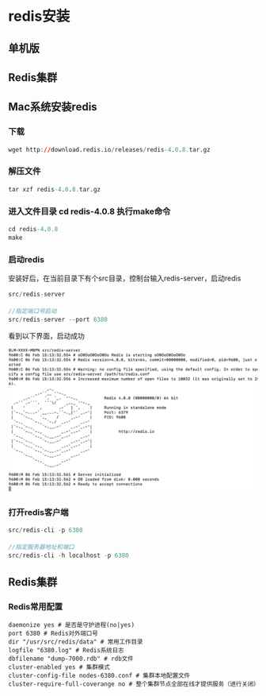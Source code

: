 # redis安装

## 单机版

## Redis集群

## Mac系统安装redis

### 下载 

```r
wget http://download.redis.io/releases/redis-4.0.8.tar.gz
```
### 解压文件

```r
tar xzf redis-4.0.8.tar.gz
```

### 进入文件目录 cd redis-4.0.8 执行make命令

```r
cd redis-4.0.8
make
```

### 启动redis

安装好后，在当前目录下有个src目录，控制台输入redis-server，启动redis

```javascript
src/redis-server

//指定端口号启动
src/redis-server --port 6380
```

看到以下界面，启动成功

![图片](img/redis_start.png)

### 打开redis客户端

```javascript
src/redis-cli -p 6380

//指定服务器地址和端口
src/redis-cli -h localhost -p 6380
```

## Redis集群



### Redis常用配置

```shell
daemonize yes # 是否是守护进程(no|yes)
port 6380 # Redis对外端口号
dir "/usr/src/redis/data" # 常用工作目录
logfile "6380.log" # Redis系统日志
dbfilename "dump-7000.rdb" # rdb文件
cluster-enabled yes # 集群模式
cluster-config-file nodes-6380.conf # 集群本地配置文件
cluster-require-full-coverange no # 整个集群节点全部在线才提供服务（进行关闭）
```